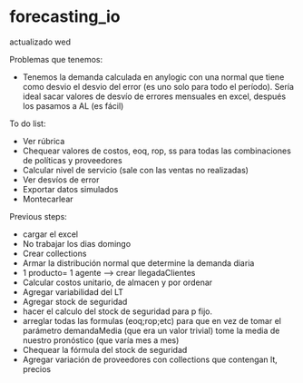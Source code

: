 # forecasting_io

actualizado wed 

Problemas que tenemos:
* Tenemos la demanda calculada en anylogic con una normal que tiene como desvio el desvio del error (es uno solo para todo el período). Sería ideal sacar valores de desvío de errores mensuales en excel, después los pasamos a AL (es fácil)



To do list:
* Ver rúbrica
* Chequear valores de costos, eoq, rop, ss para todas las combinaciones de políticas y proveedores
* Calcular nivel de servicio (sale con las ventas no realizadas)
* Ver desvíos de error
* Exportar datos simulados
* Montecarlear


Previous steps:
  * cargar el excel 
  * No trabajar los dias domingo
  * Crear collections 
  * Armar la distribución normal que determine la demanda diaria
  * 1 producto= 1 agente --> crear llegadaClientes
  * Calcular costos unitario, de almacen y por ordenar
  * Agregar variabilidad del LT
  * Agregar stock de seguridad
  * hacer el calculo del stock de seguridad para p fijo.
  * arreglar todas las formulas (eoq;rop;etc) para que en vez de tomar el parámetro demandaMedia (que era un valor trivial) tome la media de nuestro pronóstico (que varía mes a mes)
  * Chequear la fórmula del stock de seguridad
  * Agregar variación de proveedores con collections que contengan lt, precios
